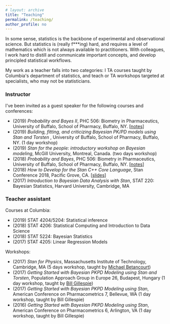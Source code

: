```yaml
---
# layout: archive
title: "Teaching"
permalink: /teaching/
author_profile: no
---
```


In some sense, statistics is the backbone of experimental and observational science.
But statistics is (really f***ing) hard, and requires a level of mathematics which is not always
available to practitioners.
With colleagues, I work hard to distill and communicate important concepts,
and develop principled statistical workflows.

My work as a teacher falls into two categories:
I TA courses taught by Columbia's department of statistics,
and teach or TA workshops targeted at specialists, who may not be statisticians.

### Instructor

I've been invited as a guest speaker for the following courses and conferences:

* (2019) _Probability and Bayes II_, PHC 506: Biometry in Pharmaceutics, University of Buffalo, School of Pharmacy, Buffalo, NY. [[notes](http://charlesm93.github.io/files/Prob&BayesII.pdf)]
* (2019) _Building, fitting, and criticizing Bayesian PK/PD models using Stan and Torsten_ , University of Buffalo, School of Pharmacy, Buffalo, NY. (1 day workshop)
* (2019) _Stan for the people: introductory workshop on Bayesian modeling_, McGill University,
Montreal, Canada. (two days workshop)
* (2018) _Probability and Bayes_, PHC 506: Biometry in Pharmaceutics, University of Buffalo, School of Pharmacy, Buffalo, NY. [[notes](http://charlesm93.github.io/files/Prob&Bayes.pdf)]
* (2018) _How to Develop for the Stan C++ Core Language_, Stan Conference 2018, Pacific Grove, CA. [[slides](https://github.com/charlesm93/presentations-and-writing/blob/master/StanCon2018_tutorial/Roadmap.pdf)]
* (2017) _Introduction to Bayesian Data Analysis with Stan_, STAT 220: Bayesian Statistics, Harvard University, Cambridge, MA

### Teacher assistant

Courses at Columbia:

* (2019) STAT 4204/5204: Statistical inference
* (2018) STAT 4206: Statistical Computing and Introduction to Data Science
* (2018) STAT 5224: Bayesian Statistics
* (2017) STAT 4205: Linear Regression Models

Workshops:

* (2017) _Stan for Physics_, Massachusetts Institute of Technology, Cambridge, MA
(5 days workshop, taught by [Michael Betancourt](https://betanalpha.github.io))
* (2017) _Getting Started with Bayesian PKPD Modeling using Stan and Torsten_, Population Approach Group in Europe 26, Budapest, Hungary (1 day workshop, taught by [Bill Gillespie](https://metrumrg.com/team_member/william-r-gillespie-ph-d/))
* (2017) _Getting Started with Bayesian PKPD Modeling using Stan_, American Conference on Pharmacometrics 7, Bellevue, WA (1 day workshop, taught by Bill Gillespie)
* (2016) _Getting Started with Bayesian PKPD Modeling using Stan_, American Conference on Pharmacometrics 6, Arlington, VA (1 day workshop, taught by Bill Gillespie)
